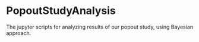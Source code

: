 # PopoutStudyAnalysis
The jupyter scripts for analyzing results of our popout study, using Bayesian approach.

